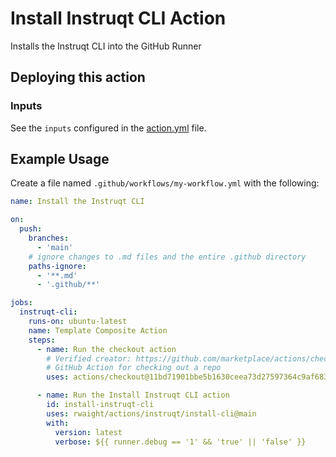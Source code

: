 # Install Instruqt CLI Action

Installs the Instruqt CLI into the GitHub Runner


## Deploying this action

### Inputs

See the `inputs` configured in the [action.yml](action.yml) file.

<!--- 
### Outputs

See the `outputs` configured in the [action.yml](action.yml) file.
--->

## Example Usage

Create a file named `.github/workflows/my-workflow.yml` with the following:
```yml
name: Install the Instruqt CLI

on:
  push:
    branches:
      - 'main'
    # ignore changes to .md files and the entire .github directory
    paths-ignore:
      - '**.md'
      - '.github/**'

jobs:
  instruqt-cli:
    runs-on: ubuntu-latest
    name: Template Composite Action
    steps:
      - name: Run the checkout action
        # Verified creator: https://github.com/marketplace/actions/checkout
        # GitHub Action for checking out a repo
        uses: actions/checkout@11bd71901bbe5b1630ceea73d27597364c9af683 # v4.2.2

      - name: Run the Install Instruqt CLI action
        id: install-instruqt-cli
        uses: rwaight/actions/instruqt/install-cli@main
        with:
          version: latest
          verbose: ${{ runner.debug == '1' && 'true' || 'false' }}

```
